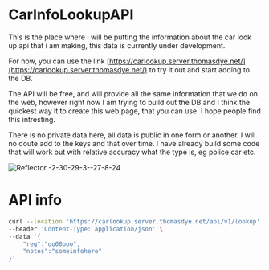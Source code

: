 # CarInfoLookupAPI
This is the place where i will be putting the information about the car look up api that i am making, this data is currently under development. 

For now, you can use the link [https://carlookup.server.thomasdye.net/](https://carlookup.server.thomasdye.net/) to try it out and start adding to the DB. 

The API will be free, and will provide all the same information that we do on the web, however right now I am trying to build out the DB and I think the quickest way it to create this web page, that you can use. 
I hope people find this intresting. 

There is no private data here, all data is public in one form or another. I will no doute add to the keys and that over time. 
I have already build some code that will work out with relative accuracy what the type is, eg police car etc. 

![Reflector -2-30-29-3--27-8-24](https://github.com/user-attachments/assets/93a851aa-0250-4ccc-aadc-50920ed73d9e)



# API info 

``` bash
curl --location 'https://carlookup.server.thomasdye.net/api/v1/lookup' \
--header 'Content-Type: application/json' \
--data '{
    "reg":"oo00ooo",
    "notes":"someinfohere"
}'
```

